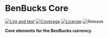 # BenBucks Core

[![Lint and test](https://github.com/bsoyka/benbucks-core/actions/workflows/lint-test.yml/badge.svg?event=push)](https://github.com/bsoyka/benbucks-core/actions/workflows/lint-test.yml)
[![Coverage](https://codecov.io/gh/bsoyka/benbucks-core/branch/main/graph/badge.svg?token=71Z4weHWpK)](https://codecov.io/gh/bsoyka/benbucks-core)
[![License](https://img.shields.io/github/license/bsoyka/benbucks-core)](LICENSE)
![Release](https://img.shields.io/github/v/release/bsoyka/benbucks-core)

**Core elements for the BenBucks currency.**
